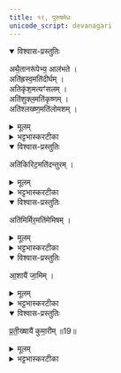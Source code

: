```yaml
---
title: १९, पुरुषमेधः
unicode_script: devanagari
---
```

<details open><summary>विश्वास-प्रस्तुतिः</summary>

अथै॒तानरू॑पेभ्य॒ आल॑भते ।  
अति॑ह्रस्व॒मति॑दीर्घम् ।  
अतिकृ॑श॒मत्यꣳ॑सलम् ।  
अति॑शुक्ल॒मति॑कृष्णम् ।  
अति॑श्लख्ष्ण॒मति॑लोमशम् ।  
</details>

<details><summary>मूलम्</summary>

अथै॒तानरू॑पेभ्य॒ आल॑भते ।  
अति॑ह्रस्व॒मति॑दीर्घम् ।  
अतिकृ॑श॒मत्यꣳ॑सलम् ।  
अति॑शुक्ल॒मति॑कृष्णम् ।  
अति॑श्लख्ष्ण॒मति॑लोमशम् ।  
</details>

<details><summary>भट्टभास्करटीका</summary>

1अथैतानित्यादि ॥ एतान् वक्ष्यमाणानतिह्रस्वादीन् पुरुषानरूपेभ्य आलभते । यथा कुत्सितः पुत्रोऽपुत्रः। एव कुत्सितमात्रमत्रापि नञाऽभिधीयते । अतिह्रस्वादयो गताः ।  
</details>

<details open><summary>विश्वास-प्रस्तुतिः</summary>

अति॑किरिट॒मति॑दन्तुरम् ।  
</details>

<details><summary>मूलम्</summary>

अति॑किरिट॒मति॑दन्तुरम् ।  
</details>

<details><summary>भट्टभास्करटीका</summary>

अतिकिरिटः अत्यल्पदन्तः ।  
अतिदन्तुरः अत्युन्नतदन्तः ।  
</details>

<details open><summary>विश्वास-प्रस्तुतिः</summary>

अति॑मिर्मिर॒मति॑मेमिषम् ।  
</details>

<details><summary>मूलम्</summary>

अति॑मिर्मिर॒मति॑मेमिषम् ।  
</details>

<details><summary>भट्टभास्करटीका</summary>

अतिमिर्मिरः अत्यर्थं निमिषन्निमिषद्दृष्टिः ।  
अतिमेमिषः सदा विस्फारिताक्षः स्तब्धदृष्टिः । मिषेर्यङ्लुगन्तात् पचाद्यच् ।  
</details>

<details open><summary>विश्वास-प्रस्तुतिः</summary>

आ॒शायै॑ जा॒मिम् ।  
</details>

<details><summary>मूलम्</summary>

आ॒शायै॑ जा॒मिम् ।  
</details>

<details><summary>भट्टभास्करटीका</summary>

आशायै बुद्धये जामिं अन्येनोढा अन्यस्मै दत्ता, विधवेत्यन्ये । या निवृत्ताधिकारा जामित्वं भजते ऊढदुहितेत्यपरे ।  
</details>

<details open><summary>विश्वास-प्रस्तुतिः</summary>

प्र॒ती॒ख्षायै॑ कुमा॒रीम् ॥19॥  
</details>

<details><summary>मूलम्</summary>

प्र॒ती॒ख्षायै॑ कुमा॒रीम् ॥19॥  
</details>

<details><summary>भट्टभास्करटीका</summary>

प्रतीक्षायै प्रत्यागमनार्थिन्यै ऋद्ध्यै कुमारीं अनूढां कन्यां, सा हि भर्तारं प्रतीक्षते ॥

इति श्री भट्टभास्करमिश्रविरचिते तैत्तिरीयब्राह्मणभाष्ये ज्ञानयज्ञाख्ये तृतीयेऽष्टके चतुर्थप्रपाठके पुरुषमेधे एकोनविंशोऽनुवाकः ॥

समाप्तश्च प्रपाठकः ॥  

</details>

